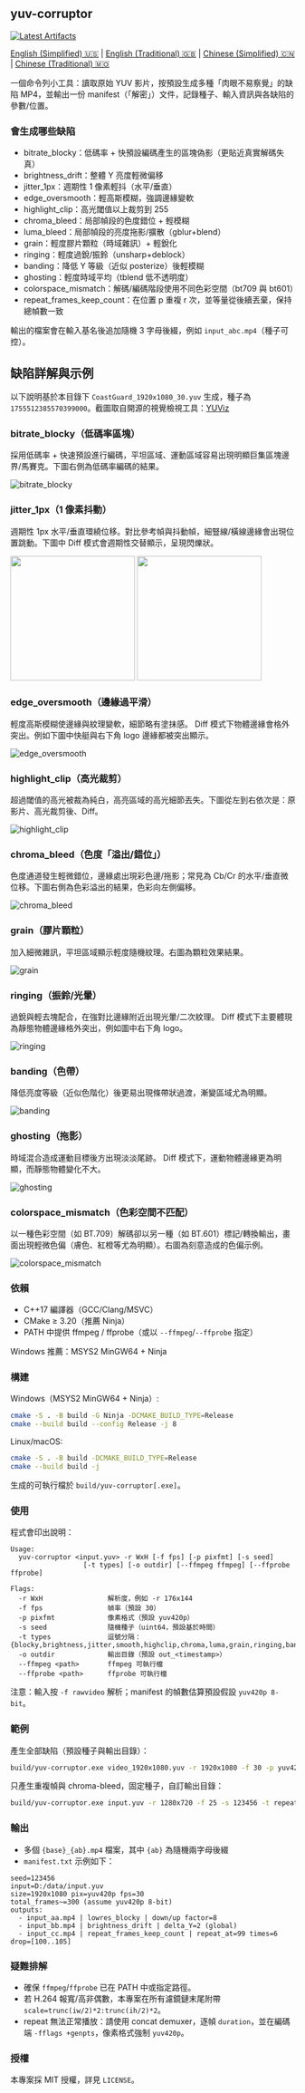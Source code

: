 ## yuv-corruptor  
[![Latest Artifacts](https://img.shields.io/badge/下載-最新構建-blue?style=flat-square&logo=github)](https://github.com/BoningZ/yuv-corruptor/actions/workflows/build-windows.yml)

[English (Simplified) 🇺🇸](README.en-US.md) | [English (Traditional) 🇬🇧](../../README.md) | [Chinese (Simplified) 🇨🇳](README.zh-CN.md) | [Chinese (Traditional) 🇲🇴](README.zh-Hant.md)

一個命令列小工具：讀取原始 YUV 影片，按預設生成多種「肉眼不易察覺」的缺陷 MP4，並輸出一份 manifest（「解密」）文件，記錄種子、輸入資訊與各缺陷的參數/位置。

### 會生成哪些缺陷
- bitrate_blocky：低碼率 + 快預設編碼產生的區塊偽影（更貼近真實解碼失真）
- brightness_drift：整體 Y 亮度輕微偏移
- jitter_1px：週期性 1 像素輕抖（水平/垂直）
- edge_oversmooth：輕高斯模糊，強調邊緣變軟
- highlight_clip：高光閾值以上裁剪到 255
- chroma_bleed：局部幀段的色度錯位 + 輕模糊
- luma_bleed：局部幀段的亮度拖影/擴散（gblur+blend）
- grain：輕度膠片顆粒（時域雜訊）+ 輕銳化
- ringing：輕度過銳/振鈴（unsharp+deblock）
- banding：降低 Y 等級（近似 posterize）後輕模糊
- ghosting：輕度時域平均（tblend 低不透明度）
- colorspace_mismatch：解碼/編碼階段使用不同色彩空間（bt709 與 bt601）
- repeat_frames_keep_count：在位置 p 重複 r 次，並等量從後續丟棄，保持總幀數一致

輸出的檔案會在輸入基名後追加隨機 3 字母後綴，例如 `input_abc.mp4`（種子可控）。

## 缺陷詳解與示例

以下說明基於本目錄下 `CoastGuard_1920x1080_30.yuv` 生成，種子為 `1755512385570399000`。截圖取自開源的視覺檢視工具：[YUViz](https://github.com/LokiW-03/YUViz)

### bitrate_blocky（低碼率區塊）
採用低碼率 + 快速預設進行編碼，平坦區域、運動區域容易出現明顯巨集區塊邊界/馬賽克。下圖右側為低碼率編碼的結果。

![bitrate_blocky](../../public/bitrate_blocky.png)

### jitter_1px（1 像素抖動）
週期性 1px 水平/垂直環繞位移。對比參考幀與抖動幀，細豎線/橫線邊緣會出現位置跳動。下圖中 Diff 模式會週期性交替顯示，呈現閃爍狀。

<img src="../../public/jitter_off.png" height="220" /> <img src="../../public/jitter_on.png" height="220" />

### edge_oversmooth（邊緣過平滑）
輕度高斯模糊使邊緣與紋理變軟，細節略有塗抹感。
Diff 模式下物體邊緣會格外突出。例如下圖中快艇與右下角 logo 邊緣都被突出顯示。

![edge_oversmooth](../../public/edge_smooth.png)

### highlight_clip（高光裁剪）
超過閾值的高光被裁為純白，高亮區域的高光細節丟失。下圖從左到右依次是：原影片、高光裁剪後、Diff。

![highlight_clip](../../public/highlight_clip.png)

### chroma_bleed（色度「溢出/錯位」）
色度通道發生輕微錯位，邊緣處出現彩色邊/拖影；常見為 Cb/Cr 的水平/垂直微位移。下圖右側為色彩溢出的結果，色彩向左側偏移。

![chroma_bleed](../../public/chroma_bleeding.png)

### grain（膠片顆粒）
加入細微雜訊，平坦區域顯示輕度隨機紋理。右圖為顆粒效果結果。

![grain](../../public/grain.png)

### ringing（振鈴/光暈）
過銳與輕去塊配合，在強對比邊緣附近出現光暈/二次紋理。
Diff 模式下主要體現為靜態物體邊緣格外突出，例如圖中右下角 logo。

![ringing](../../public/ringing.png)

### banding（色帶）
降低亮度等級（近似色階化）後更易出現條帶狀過渡，漸變區域尤為明顯。

![banding](../../public/banding.png)

### ghosting（拖影）
時域混合造成運動目標後方出現淡淡尾跡。
Diff 模式下，運動物體邊緣更為明顯，而靜態物體變化不大。

![ghosting](../../public/ghosting.png)

### colorspace_mismatch（色彩空間不匹配）
以一種色彩空間（如 BT.709）解碼卻以另一種（如 BT.601）標記/轉換輸出，畫面出現輕微色偏（膚色、紅橙等尤為明顯）。右圖為刻意造成的色偏示例。

![colorspace_mismatch](../../public/colourspace.png)

### 依賴
- C++17 編譯器（GCC/Clang/MSVC）
- CMake ≥ 3.20（推薦 Ninja）
- PATH 中提供 ffmpeg / ffprobe（或以 `--ffmpeg`/`--ffprobe` 指定）

Windows 推薦：MSYS2 MinGW64 + Ninja

### 構建
Windows（MSYS2 MinGW64 + Ninja）:
```bash
cmake -S . -B build -G Ninja -DCMAKE_BUILD_TYPE=Release
cmake --build build --config Release -j 8
```

Linux/macOS:
```bash
cmake -S . -B build -DCMAKE_BUILD_TYPE=Release
cmake --build build -j
```

生成的可執行檔於 `build/yuv-corruptor[.exe]`。

### 使用
程式會印出說明：
```
Usage:
  yuv-corruptor <input.yuv> -r WxH [-f fps] [-p pixfmt] [-s seed]
                  [-t types] [-o outdir] [--ffmpeg ffmpeg] [--ffprobe ffprobe]

Flags:
  -r WxH                解析度，例如 -r 176x144
  -f fps                幀率（預設 30）
  -p pixfmt             像素格式（預設 yuv420p）
  -s seed               隨機種子（uint64，預設基於時間）
  -t types              逗號分隔：{blocky,brightness,jitter,smooth,highclip,chroma,luma,grain,ringing,banding,ghosting,colorspace,repeat,all}
  -o outdir             輸出目錄（預設 out_<timestamp>）
  --ffmpeg <path>       ffmpeg 可執行檔
  --ffprobe <path>      ffprobe 可執行檔
```

注意：輸入按 `-f rawvideo` 解析；manifest 的幀數估算預設假設 `yuv420p 8-bit`。

### 範例
產生全部缺陷（預設種子與輸出目錄）：
```bash
build/yuv-corruptor.exe video_1920x1080.yuv -r 1920x1080 -f 30 -p yuv420p
```

只產生重複幀與 chroma-bleed，固定種子，自訂輸出目錄：
```bash
build/yuv-corruptor.exe input.yuv -r 1280x720 -f 25 -s 123456 -t repeat,chroma -o out_test
```

### 輸出
- 多個 `{base}_{ab}.mp4` 檔案，其中 `{ab}` 為隨機兩字母後綴
- `manifest.txt` 示例如下：
```
seed=123456
input=D:/data/input.yuv
size=1920x1080 pix=yuv420p fps=30
total_frames~=300 (assume yuv420p 8-bit)
outputs:
  - input_aa.mp4 | lowres_blocky | down/up factor=8
  - input_bb.mp4 | brightness_drift | delta_Y=2 (global)
  - input_cc.mp4 | repeat_frames_keep_count | repeat_at=99 times=6 drop=[100..105]
```

### 疑難排解
- 確保 `ffmpeg`/`ffprobe` 已在 PATH 中或指定路徑。
- 若 H.264 報寬/高非偶數，本專案在所有濾鏡鏈末尾附帶 `scale=trunc(iw/2)*2:trunc(ih/2)*2`。
- repeat 無法正常播放：請使用 concat demuxer，逐幀 `duration`，並在編碼端 `-fflags +genpts`，像素格式強制 `yuv420p`。

### 授權
本專案採 MIT 授權，詳見 `LICENSE`。



